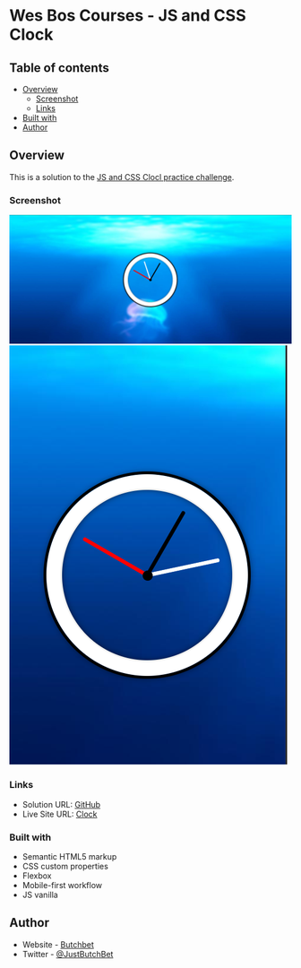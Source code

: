 # Wes Bos Courses - JS and CSS Clock

## Table of contents

- [Overview](#overview)
  - [Screenshot](#screenshot)
  - [Links](#links)
- [Built with](#built-with)
- [Author](#author)


## Overview
This is a solution to the [JS and CSS Clocl practice challenge](https://courses.wesbos.com/account/access/62f5161388db94aff3b2dab9/view/194130581).

### Screenshot
![Desktop](./images/desktop.png)
![Mobile](./images/mobile.png)

### Links
- Solution URL: [GitHub](https://github.com/ButchBet/JS-and-CSS-Clock)
- Live Site URL: [Clock](https://butchbet.github.io/JS-and-CSS-Clock/)

### Built with
- Semantic HTML5 markup
- CSS custom properties
- Flexbox
- Mobile-first workflow
- JS vanilla

## Author
- Website - [Butchbet](none)
- Twitter - [@JustButchBet](https://twitter.com/JustButchBet)